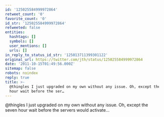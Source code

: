 ```yaml
---
id: '125025584999972864'
retweet_count: '0'
favorite_count: '0'
id_str: '125025584999972864'
retweeted: false
entities:
  hashtags: []
  symbols: []
  user_mentions: []
  urls: []
in_reply_to_status_id_str: '125013711399301122'
original_url: https://twitter.com/jth/status/125025584999972864
date: '2011-10-15T01:49:56.000Z'
sitemap: false
robots: noindex
reply: true
title: >-
  @thingles I just upgraded on my own without any issue. Oh, except the seven
  hour wait before the ser…
---
```


@thingles I just upgraded on my own without any issue. Oh, except the seven hour wait before the servers would activate...